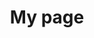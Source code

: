 ---
title: My page
type: landing

sections:
  - block: collection
    id: posts
    content:
      title: Resources
      subtitle: 'for EO group'
      text: 'Collection of links and how-tos for the group. <hr>'
      # Choose how many pages you would like to display (0 = all pages)
      count: 0
      # Filter on criteria
      filters:
        # The folders to display content from
        folders:
          - documents
        author: ""
        category: ""
        tag: ""
        publication_type: ""
        featured_only: false
        exclude_featured: false
        exclude_future: false
        exclude_past: false
      # Choose how many pages you would like to offset by
      # Useful if you wish to show the first item in the Featured widget
      offset: 0
      # Field to sort by, such as Date or Title
      sort_by: weight
      sort_ascending: true
    design:
      # Choose a listing view
      view: list
      columns: '2'
  - block: markdown
    content:
      title: Teaching
      subtitle: by the EO group
      text: 'The Experimental Oceanography group is part of the Institut für Meereskunde at the Universität Hamburg. We teach on the BSc in Geophysics/Oceanography and MSc in Ocean and Climate Physics. More information about the degree programs is available [here](https://www.ifm.uni-hamburg.de/en/education.html).

      Topics include:

      - Measurement methods. Instruments and platforms (in situ and remote sensing), and analysis techniques (programming) – lectures + training

      - Fieldwork training. Planning, experience, analysing data and presenting results – lectures, seminars + training

      - Rotating table and wind/wave tank – demonstrations + practical
      
      - Supervising student projects. Please contact us for information about projects supervised or co-supervised by the EO group. – research
      
      - Research cruises. Occasionally, by arrangement – practical'
    design:
      columns: 1
      spacing:
        # Customize the section spacing. Order is top, right, bottom, left.
        padding: ['20px', '0', '20px', '0']
  - block: accomplishments
    content:
      title: SuSe24
      subtitle: 'Courses led by EO group'
      text: ''
      # Date format: https://wowchemy.com/docs/customization/#date-format
      date_format: Jan 2006
      # Accomplishments.
      #   Add/remove as many `items` blocks below as you like.
      #   `title`, `organization`, and `date_start` are the required parameters.
      #   Leave other parameters empty if not required.
      #   Begin multi-line descriptions with YAML's `|2-` multi-line prefix.
      items:
        - title: MSc Seagoing Oceanography
          date_end: '2024-07-15'
          date_start: '2024-04-01'
          description: '- Instructor: Eleanor Frajka-Williams

          - Details: 6 credit points. Offered bi-annually.'
          icon: UHH
          organization: Universität Hamburg
          organization_url: https://www.ifm.uni-hamburg.de/en/education/master.html
          url: 'https://eleanorfrajka.com/teaching/seaocean/'
        - title: BSc Regional Oceanography
          date_end: '2024-07-15'
          date_start: '2024-04-01'
          description: '- Content: An introduction to oceans around the world, how they are described and typical processes.

          - Instructor: Eleanor Frajka-Williams'
          icon: UHH
          organization: Universität Hamburg
          organization_url: https://www.ifm.uni-hamburg.de/en/education/bachelor.html
          url: ''
        - title: BSc Seepraktikum
          date_start: '2024-04-01'
          date_end: '2024-07-15'
          description: '- Instructors: Martin Gade (lead), Eleanor Frajka-Williams, Niels Fuchs. 
          
          - Fieldwork course with excursion on the R/V Prandtl.  *Note that participation in Messmethoden & Fernerkundung is a prerequisite.*'
          icon: UHH
          organization: Universität Hamburg
          organization_url: https://www.ifm.uni-hamburg.de/en/education/bachelor.html
          author: "Martin Gade"
          url: ''
    design:
      # Choose how many columns the section has. Valid values: '1' or '2'.
      columns: '2'
      spacing:
        # Customize the section spacing. Order is top, right, bottom, left.
        padding: ['20px', '0', '20px', '0']
  - block: accomplishments
    content:
      title: WiSe23/24
      subtitle: 'Courses led by EO group'
      text: ''
      # Date format: https://wowchemy.com/docs/customization/#date-format
      date_format: Jan 2006
      # Accomplishments.
      #   Add/remove as many `items` blocks below as you like.
      #   `title`, `organization`, and `date_start` are the required parameters.
      #   Leave other parameters empty if not required.
      #   Begin multi-line descriptions with YAML's `|2-` multi-line prefix.
      items:
        - title: BSc Messmethoden & Fernerkundung
          date_end: '2024-01-31'
          date_start: '2023-10-01'
          description: '- Instructors: Martin Gade, Eleanor Frajka-Williams, Dirk Notz
          
          - Content: Observational methods including in situ instrumentation and satellite earth observation'
          icon: UHH
          organization: Universität Hamburg
          organization_url: https://www.ifm.uni-hamburg.de/en/education/bachelor.html
          url: 'https://wiki.cen.uni-hamburg.de/ifm/MessFern_V'
        - title: BSc Ocean exercises
          date_end: '2024-03-22'
          date_start: '2024-03-18'
          description: '- Instructors: Eleanor Frajka-Williams, Dagmar Hainbucher
          
          - Laboratory and field exercises for oceanography.  Taught as a 2-week block course during the semester break.'
          icon: UHH
          organization: Universität Hamburg
          organization_url: https://www.ifm.uni-hamburg.de/en/education/bachelor.html
          url: ''
    design:
      # Choose how many columns the section has. Valid values: '1' or '2'.
      columns: '2'  
      spacing:
        # Customize the section spacing. Order is top, right, bottom, left.
        padding: ['20px', '0', '20px', '0']
  - block: markdown
    content:
      title: Fieldwork gallery
      subtitle: ''
      text: |-
        {{< gallery album="terific1" >}}
        <br>
        [SEE ALL GALLERIES >](../galleries/)
    design:
      columns: '2'
---